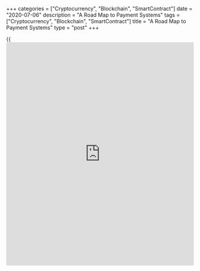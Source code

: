 +++
categories = ["Cryptocurrency", "Blockchain", "SmartContract"]
date = "2020-07-06"
description = "A Road Map to Payment Systems"
tags = ["Cryptocurrency", "Blockchain", "SmartContract"]
title = "A Road Map to Payment Systems"
type = "post"
+++

{{<iframe id="large-banner" src="https://www.bounty.group/#slide=10.0" width="100%" height="600" scrolling="no" style="border: 0px solid rgb(216, 221, 230); border-radius: 3px;">}}

On the road or in payment systems, traffic jams are a nightmare. But
unlike our roads, our payment systems can avoid congestion thanks to
redundancies. Simply put, the Bank of Canada invests in backup systems
to ensure our operations are smooth and resilient, even in the face of
disruptive events.

COVID‑19 offers one example. The pandemic has disrupted every aspect of
our lives, and payment systems are no exception. Amid concern that bank
notes could carry the virus, many stores stopped accepting cash. Other
shops were forced to close their storefronts. A lot of shopping moved
online, where many retailers accept only certain forms of payment, such
as credit cards and PayPal.

This shift away from cash and toward online shopping made it difficult
for people with limited payment [options](https://www.fixpro.org/post/options-liquidity/) to buy their basic needs. So we
asked retailers to continue [accepting cash][1] for in-store
transactions. We also saw the use of e-transfers become more popular. In
response to physical distancing measures, businesses and Canadians are
finding different ways to exchange money smoothly.

The pandemic may also increase the risk that a financial institution
could be temporarily short of funds or face operational challenges
because essential staff are working remotely. Since payment systems are
interconnected, if one institution can’t settle what it owes on time,
that could affect the financial strength of other institutions. To
prevent this, we have controls in place to make sure that all
participants meet their payment obligations.

   1. www.bankofcanada.ca/2020/05/bank-canada-asks-retailers-continue-accepting-cash/